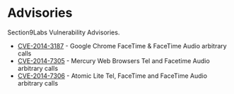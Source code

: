 Advisories
==========

Section9Labs Vulnerability Advisories. 

- [CVE-2014-3187](CVE-2014-3187.md) - Google Chrome FaceTime & FaceTime Audio arbitrary calls
- [CVE-2014-7305](CVE-2014-7305.md) - Mercury Web Browsers Tel and Facetime Audio arbitrary calls
- [CVE-2014-7306](CVE-2014-7306.md) - Atomic Lite Tel, FaceTime and FaceTime Audio arbitrary calls
